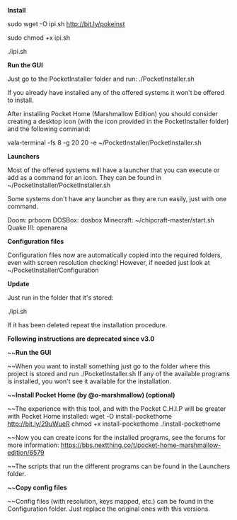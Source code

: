 **Install**

sudo wget -O ipi.sh http://bit.ly/pokeinst

sudo chmod +x ipi.sh

./ipi.sh

**Run the GUI**

Just go to the PocketInstaller folder and run:
./PocketInstaller.sh

If you already have installed any of the offered systems it won't be offered to install.

After installing Pocket Home (Marshmallow Edition) you should consider creating a desktop icon (with the icon provided in the PocketInstaller folder) and the following command:

vala-terminal -fs 8 -g 20 20 -e ~/PocketInstaller/PocketInstaller.sh

**Launchers**

Most of the offered systems will have a launcher that you can execute or add as a command for an icon. They can be found in ~/PocketInstaller/PocketInstaller.sh

Some systems don't have any launcher as they are run easily, just with one command.

Doom: prboom
DOSBox: dosbox
Minecraft: ~/chipcraft-master/start.sh
Quake III: openarena

**Configuration files**

Configuration files now are automatically copied into the required folders, even with screen resolution checking! However, if needed just look at ~/PocketInstaller/Configuration

**Update**

Just run in the folder that it's stored:

./ipi.sh

If it has been deleted repeat the installation procedure.

**Following instructions are deprecated since v3.0**


~~**Run the GUI**

~~When you want to install something just go to the folder where this project is stored and run ./PocketInstaller.sh
If any of the available programs is installed, you won't see it available for the installation.

~~**Install Pocket Home (by @o-marshmallow) (optional)**

~~The experience with this tool, and with the Pocket C.H.I.P will be greater with Pocket Home installed:
wget -O install-pockethome http://bit.ly/29uWueR
chmod +x install-pockethome
./install-pockethome

~~Now you can create icons for the installed programs, see the forums for more information:
https://bbs.nextthing.co/t/pocket-home-marshmallow-edition/6579

~~The scripts that run the different programs can be found in the Launchers folder.

~~**Copy config files**

~~Config files (with resolution, keys mapped, etc.) can be found in the Configuration folder. Just replace the original ones with this versions.

